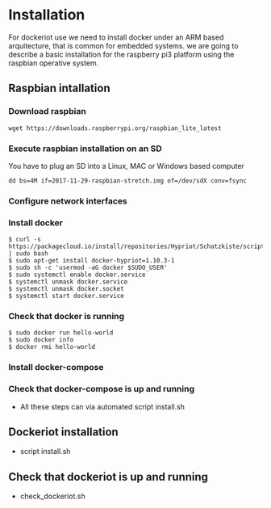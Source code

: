
# Installation

For dockeriot use we need to install docker under an ARM based arquitecture, that is common for embedded systems. 
we are going to describe a basic installation for the raspberry pi3 platform using the raspbian operative system.

## Raspbian intallation
### Download raspbian
```
wget https://downloads.raspberrypi.org/raspbian_lite_latest
```
### Execute raspbian installation on an SD
You have to plug an SD into a Linux, MAC or Windows based computer
```
dd bs=4M if=2017-11-29-raspbian-stretch.img of=/dev/sdX conv=fsync
```
### Configure network interfaces


### Install docker
```
$ curl -s https://packagecloud.io/install/repositories/Hypriot/Schatzkiste/script.deb.sh | sudo bash
$ sudo apt-get install docker-hypriot=1.10.3-1
$ sudo sh -c 'usermod -aG docker $SUDO_USER'
$ sudo systemctl enable docker.service
$ systemctl unmask docker.service
$ systemctl unmask docker.socket
$ systemctl start docker.service
```
### Check that docker is running
```
$ sudo docker run hello-world   
$ sudo docker info 
$ docker rmi hello-world 
```
### Install docker-compose 

### Check that docker-compose is up and running

* All these steps can via automated script install.sh

## Dockeriot installation
* script install.sh
## Check that dockeriot is up and running
* check_dockeriot.sh
